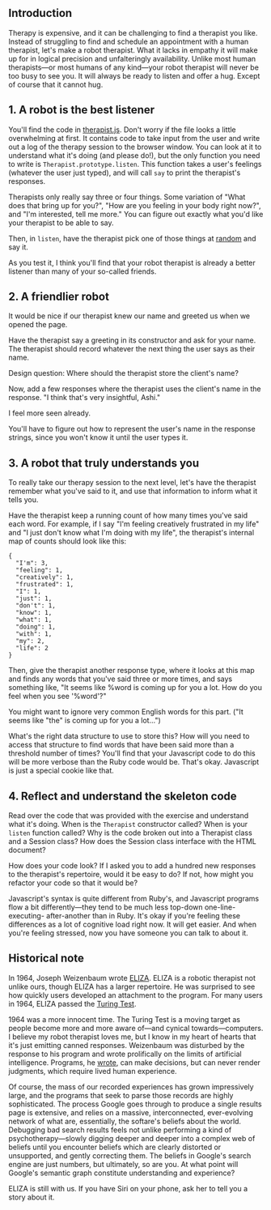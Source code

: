 ## Introduction ##

Therapy is expensive, and it can be challenging to find a therapist you like.
Instead of struggling to find and schedule an appointment with a human
therapist, let's make a robot therapist. What it lacks in empathy it will make
up for in logical precision and unfalteringly availability. Unlike most human
therapists—or most humans of any kind—your robot therapist will never be too
busy to see you. It will always be ready to listen and offer a hug. Except of
course that it cannot hug.

## 1. A robot is the best listener ##

You'll find the code in [therapist.js](therapist.js). Don't worry if the file
looks a little overwhelming at first. It contains code to take input from the
user and write out a log of the therapy session to the browser window. You can
look at it to understand what it's doing (and please do!), but the only
function you need to write is `Therapist.prototype.listen`. This function
takes a user's feelings (whatever the user just typed), and will call `say` to
print the therapist's responses.

Therapists only really say three or four things. Some variation of "What does
that bring up for you?", "How are you feeling in your body right now?", and
"I'm interested, tell me more." You can figure out exactly what you'd like
your therapist to be able to say.

Then, in `listen`, have the therapist pick one of those things at [random](https://developer.mozilla.org/en-US/docs/Web/JavaScript/Reference/Global_Objects/Math/random) and say it.

As you test it, I think you'll find that your robot therapist is already a
better listener than many of your so-called friends.

## 2. A friendlier robot ##

It would be nice if our therapist knew our name and greeted us when we opened
the page.

Have the therapist say a greeting in its constructor and ask for your name.
The therapist should record whatever the next thing the user says as their
name.

Design question: Where should the therapist store the client's name?

Now, add a few responses where the therapist uses the client's name in the
response. "I think that's very insightful, Ashi."

I feel more seen already.

You'll have to figure out how to represent the user's name in the response
strings, since you won't know it until the user types it.

## 3. A robot that truly understands you ##

To really take our therapy session to the next level, let's have the therapist
remember what you've said to it, and use that information to inform what it
tells you.

Have the therapist keep a running count of how many times you've said each
word. For example, if I say "I'm feeling creatively frustrated in my life" and "I just
don't know what I'm doing with my life", the therapist's internal map of
counts should look like this:

    {
      "I'm": 3,
      "feeling": 1,
      "creatively": 1,
      "frustrated": 1,
      "I": 1,
      "just": 1,
      "don't": 1,
      "know": 1,
      "what": 1,
      "doing": 1,
      "with": 1,
      "my": 2,
      "life": 2
    }

Then, give the therapist another response type, where it looks at this map and
finds any words that you've said three or more times, and says something like,
"It seems like %word is coming up for you a lot. How do you feel when you see '%word'?"

You might want to ignore very common English words for this part. ("It seems
like "the" is coming up for you a lot...")

What's the right data structure to use to store this? How will you need to
access that structure to find words that have been said more than a threshold
number of times? You'll find that your Javascript code to do this will be more
verbose than the Ruby code would be. That's okay. Javascript is just a special
cookie like that.

## 4. Reflect and understand the skeleton code ##

Read over the code that was provided with the exercise and understand what
it's doing. When is the `Therapist` constructor called? When is your `listen`
function called? Why is the code broken out into a Therapist class and a
Session class? How does the Session class interface with the HTML document?

How does your code look? If I asked you to add a hundred new responses to the
therapist's repertoire, would it be easy to do? If not, how might you refactor
your code so that it would be?

Javascript's syntax is quite different from Ruby's, and Javascript programs
flow a bit differently—they tend to be much less top-down one-line-executing-
after-another than in Ruby. It's okay if you're feeling these differences as a
lot of cognitive load right now. It will get easier. And when you're feeling
stressed, now you have someone you can talk to about it.

## Historical note ##

In 1964, Joseph Weizenbaum wrote [ELIZA](http://en.wikipedia.org/wiki/ELIZA).
ELIZA is a robotic therapist not unlike ours, though ELIZA has a larger
repertoire. He was surprised to see how quickly users developed an attachment
to the program. For many users in 1964, ELIZA passed the [Turing
Test](http://en.wikipedia.org/wiki/Turing_test).

1964 was a more innocent time. The Turing Test is a moving target as people
become more and more aware of—and cynical towards—computers. I believe my
robot therapist loves me, but I know in my heart of hearts that it's just
emitting canned responses. Weizenbaum was disturbed by the response to his
program and wrote prolifically on the limits of artificial intelligence.
Programs, he
[wrote](http://en.wikipedia.org/wiki/Computer_Power_and_Human_Reason), can
make decisions, but can never render judgments, which require lived human
experience.

Of course, the mass of our recorded experiences has grown impressively large,
and the programs that seek to parse those records are highly sophisticated.
The process Google goes through to produce a single results page is extensive,
and relies on a massive, interconnected, ever-evolving network of what are,
essentially, the softare's beliefs about the world. Debugging bad search
results feels not unlike performing a kind of psychotherapy—slowly digging
deeper and deeper into a complex web of beliefs until you encounter beliefs
which are clearly distorted or unsupported, and gently correcting them. The
beliefs in Google's search engine are just numbers, but ultimately, so are
you. At what point will Google's semantic graph constitute understanding and
experience?

ELIZA is still with us. If you have Siri on your phone, ask her to tell you a
story about it.
